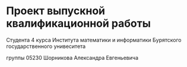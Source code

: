 # Проект выпускной квалификационной работы

Студента 4 курса Института математики и информатики Бурятского государственного унивеситета

группы 05230 Шорникова Александра Евгеньевича

